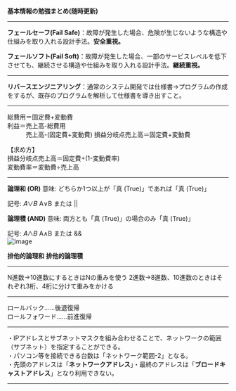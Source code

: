**基本情報の勉強まとめ(随時更新)**

---

**フェールセーフ(Fail Safe)**：故障が発生した場合、危険が生じないような構造や仕組みを取り入れる設計手法。**安全重視。**

**フェールソフト(Fail Soft)**：故障が発生した場合、一部のサービスレベルを低下させても、継続させる構造や仕組みを取り入れる設計手法。**継続重視。**

---
**リバースエンジニアリング**：通常のシステム開発では仕様書→プログラムの作成をするが、既存のプログラムを解析して仕様書を導き出すこと。

---

総費用＝固定費+変動費  
利益＝売上高-総費用  
　　　売上高-(固定費+変動費)
損益分岐点売上高＝固定費+変動費  

【求め方】  
損益分岐点売上高＝固定費÷(1-変動費率)  
変動費率＝変動費÷売上高

---
**論理和 (OR)**
意味: どちらか1つ以上が「真 (True)」であれば「真 (True)」

記号: 
𝐴∨𝐵
A∨B または ||

**論理積 (AND)**
意味: 両方とも「真 (True)」の場合のみ「真 (True)」

記号: 
𝐴∧𝐵
A∧B または &&  
![image](https://github.com/user-attachments/assets/34d03d63-6107-43b0-9ca4-b7bfc75e21c7)

**排他的論理和**
**排他的論理積**

---

N進数→10進数にするときはNの重みを使う
2進数→8進数、10進数のときはそれぞれ3桁、4桁に分けて重みをかける

---

ロールバック……後退復帰  
ロールフォワード……前進復帰

---

・IPアドレスとサブネットマスクを組み合わせることで、ネットワークの範囲（サブネット）を指定することができる。  
・パソコン等を接続できる台数は「ネットワーク範囲-2」となる。  
・先頭のアドレスは「**ネットワークアドレス**」・最終のアドレスは「**ブロードキャストアドレス**」となり利用できない。

---
